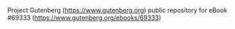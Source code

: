 Project Gutenberg (https://www.gutenberg.org) public repository for
eBook #69333 (https://www.gutenberg.org/ebooks/69333)
